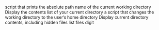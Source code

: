 script that prints the absolute path name of the current working directory
Display the contents list of your current directory
a script that changes the working directory to the user’s home directory
Display current directory contents, including hidden files
list files digit
